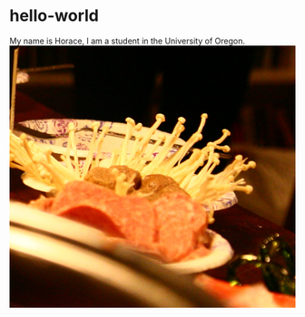 # hello-world
My name is Horace, I am a student in the University of Oregon.
![My Icon](/images/123.JPG)

